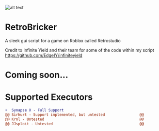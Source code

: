 ![alt text](https://github.com/Niko-Retrobricker/RetroBricker/blob/main/logo.png?raw=true)
# RetroBricker
A sleek gui script for a game on Roblox called Retrostudio

Credit to Infinite Yield and their team for some of the code within my script
https://github.com/EdgeIY/infiniteyield

# Coming soon...

# Supported Executors
```diff
+  Synapse X - Full Support
@@ Sirhurt - Support implemented, but untested                @@
@@ Krnl - Untested                                            @@
@@ JJsploit - Untested                                        @@
```
